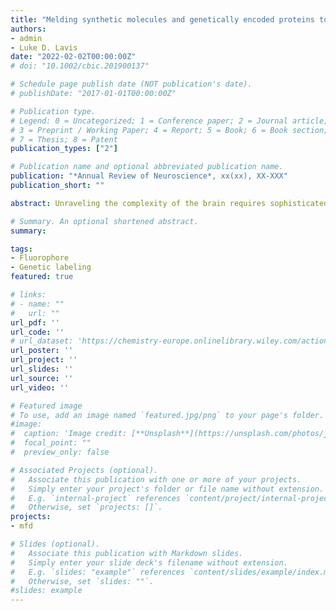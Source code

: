 ```yaml
---
title: "Melding synthetic molecules and genetically encoded proteins to forge new tools for neuroscience"
authors:
- admin
- Luke D. Lavis
date: "2022-02-02T00:00:00Z"
# doi: "10.1002/cbic.201900137"

# Schedule page publish date (NOT publication's date).
# publishDate: "2017-01-01T00:00:00Z"

# Publication type.
# Legend: 0 = Uncategorized; 1 = Conference paper; 2 = Journal article;
# 3 = Preprint / Working Paper; 4 = Report; 5 = Book; 6 = Book section;
# 7 = Thesis; 8 = Patent
publication_types: ["2"]

# Publication name and optional abbreviated publication name.
publication: "*Annual Review of Neuroscience*, xx(xx), XX-XXX"
publication_short: ""

abstract: Unraveling the complexity of the brain requires sophisticated methods to probe and perturb neurobiological processes with high spatiotemporal control. The field of chemical biology has produced general strategies to combine the molecular specificity of small-molecule tools with the cellular specificity of genetically encoded reagents. Here, we survey the application, refinement, and extension of these hybrid small-molecule:protein methods to problems in neuroscience, which yields powerful reagents to precisely measure and manipulate neural systems.

# Summary. An optional shortened abstract.
summary:

tags:
- Fluorophore
- Genetic labeling
featured: true

# links:
# - name: ""
#   url: ""
url_pdf: ''
url_code: ''
# url_dataset: 'https://chemistry-europe.onlinelibrary.wiley.com/action/downloadSupplement?doi=10.1002%2Fcbic.201900137&file=cbic201900137-sup-0001-misc_information.pdf'
url_poster: ''
url_project: ''
url_slides: ''
url_source: ''
url_video: ''

# Featured image
# To use, add an image named `featured.jpg/png` to your page's folder.
#image:
#  caption: 'Image credit: [**Unsplash**](https://unsplash.com/photos/jdD8gXaTZsc)'
#  focal_point: ""
#  preview_only: false

# Associated Projects (optional).
#   Associate this publication with one or more of your projects.
#   Simply enter your project's folder or file name without extension.
#   E.g. `internal-project` references `content/project/internal-project/index.md`.
#   Otherwise, set `projects: []`.
projects:
- mfd

# Slides (optional).
#   Associate this publication with Markdown slides.
#   Simply enter your slide deck's filename without extension.
#   E.g. `slides: "example"` references `content/slides/example/index.md`.
#   Otherwise, set `slides: ""`.
#slides: example
---
```

